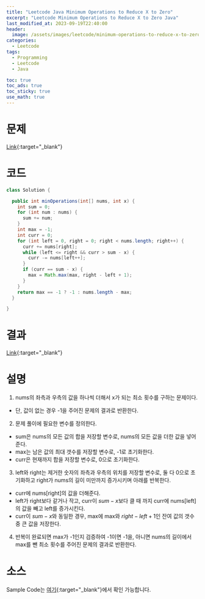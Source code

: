 ```yaml
---
title: "Leetcode Java Minimum Operations to Reduce X to Zero"
excerpt: "Leetcode Minimum Operations to Reduce X to Zero Java"
last_modified_at: 2023-09-19T22:40:00
header:
  image: /assets/images/leetcode/minimum-operations-to-reduce-x-to-zero.png
categories:
  - Leetcode
tags:
  - Programming
  - Leetcode
  - Java

toc: true
toc_ads: true
toc_sticky: true
use_math: true
---
```

# 문제
[Link](https://leetcode.com/problems/minimum-operations-to-reduce-x-to-zero){:target="_blank"}

# 코드
```java
class Solution {

  public int minOperations(int[] nums, int x) {
    int sum = 0;
    for (int num : nums) {
      sum += num;
    }
    int max = -1;
    int curr = 0;
    for (int left = 0, right = 0; right < nums.length; right++) {
      curr += nums[right];
      while (left <= right && curr > sum - x) {
        curr -= nums[left++];
      }
      if (curr == sum - x) {
        max = Math.max(max, right - left + 1);
      }
    }
    return max == -1 ? -1 : nums.length - max;
  }

}
```

# 결과
[Link](https://leetcode.com/problems/minimum-operations-to-reduce-x-to-zero/submissions/1054481507/){:target="_blank"}

# 설명
1. nums의 좌측과 우측의 값을 하나씩 더해서 x가 되는 최소 횟수를 구하는 문제이다.
- 단, 값이 없는 경우 -1을 주어진 문제의 결과로 반환한다.

2. 문제 풀이에 필요한 변수를 정의한다.
- sum은 nums의 모든 값의 합을 저장할 변수로, nums의 모든 값을 더한 값을 넣어준다.
- max는 남은 값의 최대 갯수를 저장할 변수로, -1로 초기화한다.
- curr은 현재까지 합을 저장할 변수로, 0으로 초기화한다.

3. left와 right는 제거한 숫자의 좌측과 우측의 위치를 저장할 변수로, 둘 다 0으로 초기화하고 right가 nums의 길이 미만까지 증가시키며 아래를 반복한다.
- curr에 nums[right]의 값을 더해준다.
- left가 right보다 같거나 작고, curr이 $sum - x$보다 클 때 까지 curr에 nums[left]의 값을 빼고 left를 증가시킨다.
- curr이 $sum - x$와 동일한 경우, max에 max와 $right - left + 1$인 잔여 값의 갯수 중 큰 값을 저장한다.

4. 반복이 완료되면 max가 -1인지 검증하여 -1이면 -1을, 아니면 nums의 길이에서 max를 뺀 최소 횟수를 주어진 문제의 결과로 반환한다.


# 소스
Sample Code는 [여기](https://github.com/GracefulSoul/leetcode/blob/master/src/main/java/gracefulsoul/problems/MinimumOperationsToReduceXToZero.java){:target="_blank"}에서 확인 가능합니다.